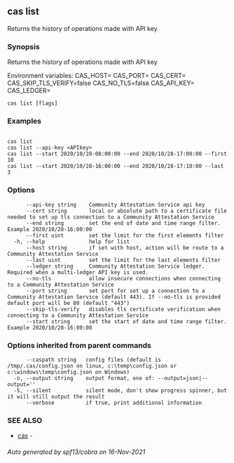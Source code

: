 ## cas list

Returns the history of operations made with API key

### Synopsis


Returns the history of operations made with API key

Environment variables:
CAS_HOST=
CAS_PORT=
CAS_CERT=
CAS_SKIP_TLS_VERIFY=false
CAS_NO_TLS=false
CAS_API_KEY=
CAS_LEDGER=


```
cas list [flags]
```

### Examples

```

cas list
cas list --api-key <APIkey>
cas list --start 2020/10/28-08:00:00 --end 2020/10/28-17:00:00 --first 10
cas list --start 2020/10/28-16:00:00 --end 2020/10/28-17:10:00 --last 3

```

### Options

```
      --api-key string    Community Attestation Service api key
      --cert string       local or absolute path to a certificate file needed to set up tls connection to a Community Attestation Service
      --end string        set the end of date and time range filter. Example 2020/10/28-16:00:00
      --first uint        set the limit for the first elements filter
  -h, --help              help for list
      --host string       if set with host, action will be route to a Community Attestation Service
      --last uint         set the limit for the last elements filter
      --ledger string     Community Attestation Service ledger. Required when a multi-ledger API key is used.
      --no-tls            allow insecure connections when connecting to a Community Attestation Service
      --port string       set port for set up a connection to a Community Attestation Service (default 443). If --no-tls is provided default port will be 80 (default "443")
      --skip-tls-verify   disables tls certificate verification when connecting to a Community Attestation Service
      --start string      set the start of date and time range filter. Example 2020/10/28-16:00:00
```

### Options inherited from parent commands

```
      --caspath string   config files (default is /tmp/.cas/config.json on linux, c:\temp\config.json or c:\windows\temp\config.json on Windows)
  -o, --output string    output format, one of: --output=json|--output=''
  -S, --silent           silent mode, don't show progress spinner, but it will still output the result
      --verbose          if true, print additional information
```

### SEE ALSO

* [cas](cas.md)	 - 

###### Auto generated by spf13/cobra on 16-Nov-2021
